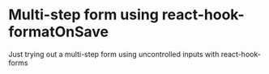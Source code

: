 # Multi-step form using react-hook-formatOnSave

Just trying out a multi-step form using uncontrolled inputs with react-hook-forms
